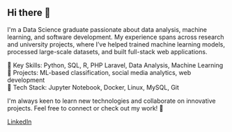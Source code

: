 ## Hi there 👋

I'm a Data Science graduate passionate about data analysis, machine learning, and software development. My experience spans across research and university projects, where I’ve helped trained machine learning models, processed large-scale datasets, and built full-stack web applications.

🔹 Key Skills: Python, SQL, R, PHP Laravel, Data Analysis, Machine Learning\
🔹 Projects: ML-based classification, social media analytics, web development\
🔹 Tech Stack: Jupyter Notebook, Docker, Linux, MySQL, Git

I'm always keen to learn new technologies and collaborate on innovative projects. Feel free to connect or check out my work! 🚀

[LinkedIn](https://www.linkedin.com/in/shakya-fernando-06a9a4190/)
<!--
**Shakya-Fernando/Shakya-Fernando** is a ✨ _special_ ✨ repository because its `README.md` (this file) appears on your GitHub profile.

Here are some ideas to get you started:

- 🔭 I’m currently working on ...
- 🌱 I’m currently learning ...
- 👯 I’m looking to collaborate on ...
- 🤔 I’m looking for help with ...
- 💬 Ask me about ...
- 📫 How to reach me: ...
- 😄 Pronouns: ...
- ⚡ Fun fact: ...
-->
